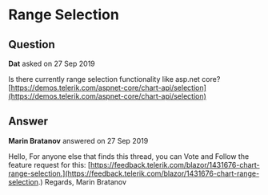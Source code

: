 # Range Selection

## Question

**Dat** asked on 27 Sep 2019

Is there currently range selection functionality like asp.net core? [https://demos.telerik.com/aspnet-core/chart-api/selection](https://demos.telerik.com/aspnet-core/chart-api/selection)

## Answer

**Marin Bratanov** answered on 27 Sep 2019

Hello, For anyone else that finds this thread, you can Vote and Follow the feature request for this: [https://feedback.telerik.com/blazor/1431676-chart-range-selection.](https://feedback.telerik.com/blazor/1431676-chart-range-selection.) Regards, Marin Bratanov
